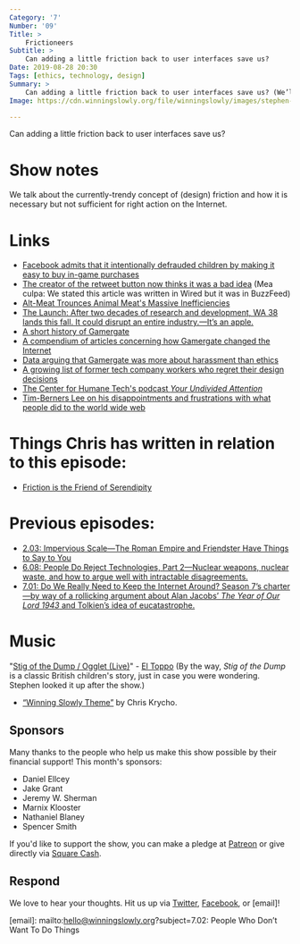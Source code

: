```yaml
---
Category: '7'
Number: '09'
Title: >
    Frictioneers
Subtitle: >
    Can adding a little friction back to user interfaces save us?
Date: 2019-08-28 20:30
Tags: [ethics, technology, design]
Summary: >
    Can adding a little friction back to user interfaces save us? (We’ll give you a hint: Betteridge’s Law.)
Image: https://cdn.winningslowly.org/file/winningslowly/images/stephen-mumford-imitation.jpg

---
```


Can adding a little friction back to user interfaces save us?

# Show notes

We talk about the currently-trendy concept of (design) friction and how it is necessary but not sufficient for right action on the Internet. 

# Links

* [Facebook admits that it intentionally defrauded children by making it easy to buy in-game purchases](https://venturebeat.com/2019/01/26/facebook-admitted-defrauding-kids-and-parents-of-thousands-of-dollars-in-early-free-to-play-games/)
* [The creator of the retweet button now thinks it was a bad idea](https://www.buzzfeednews.com/article/alexkantrowitz/how-the-retweet-ruined-the-internet) (Mea culpa: We stated this article was written in Wired but it was in BuzzFeed)
* [Alt-Meat Trounces Animal Meat's Massive Inefficiencies](https://www.wired.com/story/alt-meat-trounces-animal-meats-massive-inefficiencies/)
* [The Launch: After two decades of research and development, WA 38 lands this fall. It could disrupt an entire industry.—It’s an apple.](https://story.californiasunday.com/cosmic-crisp-apple-launch)
* [A short history of Gamergate](https://www.washingtonpost.com/news/the-intersect/wp/2014/10/14/the-only-guide-to-gamergate-you-will-ever-need-to-read/)
* [A compendium of articles concerning how Gamergate changed the Internet](https://www.nytimes.com/interactive/2019/08/15/opinion/what-is-gamergate.html)
* [Data arguing that Gamergate was more about harassment than ethics](https://www.newsweek.com/gamergate-about-media-ethics-or-harassing-women-harassment-data-show-279736)
* [A growing list of former tech company workers who regret their design decisions](https://www.vox.com/the-goods/2019/7/26/8930765/tech-apologies-former-facebook-google-twitter-employees-list)
* [The Center for Humane Tech's podcast _Your Undivided Attention_](https://humanetech.com/podcast/)
* [Tim-Berners Lee on his disappointments and frustrations with what people did to the world wide web](https://www.cnbc.com/2018/11/05/inventor-of-the-web-says-the-internet-is-at-a-tipping-point-and-reveals-a-new-plan-to-fix-it.html)

# Things Chris has written in relation to this episode:

* [Friction is the Friend of Serendipity](https://buttondown.email/chriskrycho/archive/b4f45a6e-ff51-4cb9-8d25-6a9f61215fd0)

# Previous episodes:

* [2.03: Impervious Scale—The Roman Empire and Friendster Have Things to Say to You](https://winningslowly.org/2.03/)
* [6.08: People Do Reject Technologies, Part 2—Nuclear weapons, nuclear waste, and how to argue well with intractable disagreements.](https://winningslowly.org/6.08/)
* [7.01: Do We Really Need to Keep the Internet Around? Season 7’s charter—by way of a rollicking argument about Alan Jacobs’ <cite>The Year of Our Lord 1943</cite> and Tolkien’s idea of eucatastrophe.](https://winningslowly.org/7.01/)

# Music

"[Stig of the Dump / Ogglet (Live)](https://eltoppo.bandcamp.com/releases)" - [El Toppo](https://www.instagram.com/eltoppoband/) (By the way, _Stig of the Dump_ is a classic British children's story, just in case you were wondering. Stephen looked it up after the show.)
- [“Winning Slowly Theme”](https://soundcloud.com/chriskrycho/winning-slowly) by Chris Krycho. 

## Sponsors

Many thanks to the people who help us make this show possible by their financial support! This month's sponsors:

- Daniel Ellcey
- Jake Grant
- Jeremy W. Sherman
- Marnix Klooster
- Nathaniel Blaney
- Spencer Smith

If you'd like to support the show, you can make a pledge at <a href='https://www.patreon.com/winningslowly' rel='payment'>Patreon</a> or give directly via [Square Cash].

[Square Cash]: https://cash.me/$winningslowly


## Respond

We love to hear your thoughts. Hit us up via [Twitter], [Facebook], or [email]!

[Twitter]: //www.twitter.com/winningslowly
[Facebook]: //www.facebook.com/winningslowlypodcast
[email]: mailto:hello@winningslowly.org?subject=7.02: People Who Don’t Want To Do Things
